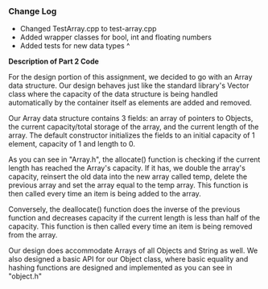 ### Change Log
- Changed TestArray.cpp to test-array.cpp
- Added wrapper classes for bool, int and floating numbers
- Added tests for new data types ^


**Description of Part 2 Code**


For the design portion of this assignment, we decided to go with an Array data structure.
Our design behaves just like the standard library's Vector class where the capacity of the data structure
is being handled automatically by the container itself as elements are added and removed.

Our Array data structure contains 3 fields: an array of pointers to Objects, the current capacity/total storage of the 
array, and the current length of the array. The default constructor initializes the fields to an initial capacity of 1
element, capacity of 1 and length to 0.

As you can see in "Array.h", the allocate() function is checking if the current length has reached the Array's capacity. 
If it has, we double the array's capacity, reinsert the old data into the new array called temp, delete the previous
array and set the array equal to the temp array. This function is then called every time 
an item is being added to the array.

Conversely, the deallocate() function does the inverse of the previous function and decreases capacity if the current
length is less than half of the capacity. This function is then called every time an item is being removed from the 
array.


Our design does accommodate Arrays of all Objects and String as well.
We also designed a basic API for our Object class, where basic equality and hashing functions are
designed and implemented as you can see in "object.h"


